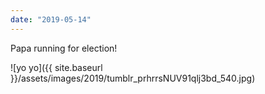 ```yaml
---
date: "2019-05-14"
---
```


Papa running for election!

![yo yo]({{ site.baseurl }}/assets/images/2019/tumblr_prhrrsNUV91qlj3bd_540.jpg)
